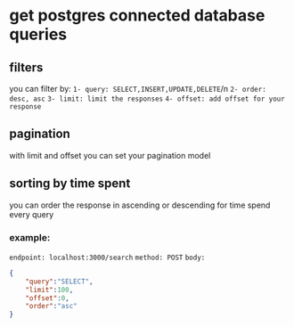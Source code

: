 # get postgres connected database queries

## filters
you can filter by: 
`1- query: SELECT,INSERT,UPDATE,DELETE`/n
`2- order: desc, asc`
`3- limit: limit the responses`
`4- offset: add offset for your response`

## pagination
with limit and offset you can set your pagination model

## sorting by time spent
you can order the response in ascending or descending for time spend every query

### example:
`endpoint: localhost:3000/search`
`method: POST`
`body:`
```json
{
    "query":"SELECT",
    "limit":100,
    "offset":0,
    "order":"asc"
}
 ```
